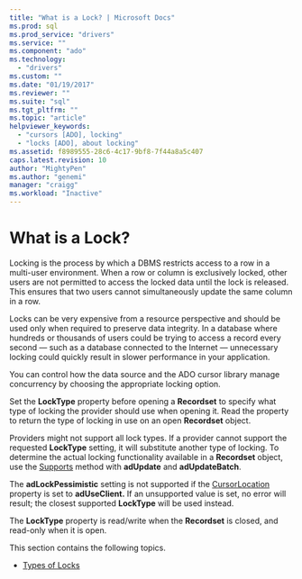```yaml
---
title: "What is a Lock? | Microsoft Docs"
ms.prod: sql
ms.prod_service: "drivers"
ms.service: ""
ms.component: "ado"
ms.technology:
  - "drivers"
ms.custom: ""
ms.date: "01/19/2017"
ms.reviewer: ""
ms.suite: "sql"
ms.tgt_pltfrm: ""
ms.topic: "article"
helpviewer_keywords: 
  - "cursors [ADO], locking"
  - "locks [ADO], about locking"
ms.assetid: f8989555-28c6-4c17-9bf8-7f44a8a5c407
caps.latest.revision: 10
author: "MightyPen"
ms.author: "genemi"
manager: "craigg"
ms.workload: "Inactive"
---
```

# What is a Lock?
Locking is the process by which a DBMS restricts access to a row in a multi-user environment. When a row or column is exclusively locked, other users are not permitted to access the locked data until the lock is released. This ensures that two users cannot simultaneously update the same column in a row.  
  
 Locks can be very expensive from a resource perspective and should be used only when required to preserve data integrity. In a database where hundreds or thousands of users could be trying to access a record every second — such as a database connected to the Internet — unnecessary locking could quickly result in slower performance in your application.  
  
 You can control how the data source and the ADO cursor library manage concurrency by choosing the appropriate locking option.  
  
 Set the **LockType** property before opening a **Recordset** to specify what type of locking the provider should use when opening it. Read the property to return the type of locking in use on an open **Recordset** object.  
  
 Providers might not support all lock types. If a provider cannot support the requested **LockType** setting, it will substitute another type of locking. To determine the actual locking functionality available in a **Recordset** object, use the [Supports](../../../ado/reference/ado-api/supports-method.md) method with **adUpdate** and **adUpdateBatch**.  
  
 The **adLockPessimistic** setting is not supported if the [CursorLocation](../../../ado/reference/ado-api/cursorlocation-property-ado.md) property is set to **adUseClient.** If an unsupported value is set, no error will result; the closest supported **LockType** will be used instead.  
  
 The **LockType** property is read/write when the **Recordset** is closed, and read-only when it is open.  
  
 This section contains the following topics.  
  
-   [Types of Locks](../../../ado/guide/data/types-of-locks.md)
